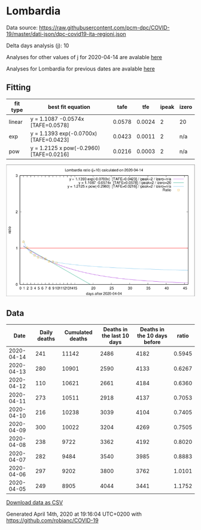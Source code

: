 # Lombardia

Data source: https://raw.githubusercontent.com/pcm-dpc/COVID-19/master/dati-json/dpc-covid19-ita-regioni.json

Delta days analysis (j): 10

Analyses for other values of j for 2020-04-14 are avalable [here](../2020-04-14/README.md)

Analyses for Lombardia for previous dates are avalable [here](../README.md)

## Fitting 
|fit type|best fit equation|tafe|tfe|ipeak|izero|
|-------|-----|--------|------|---|---|
|linear|y = 1.1087 -0.0574x  [TAFE=0.0578]|0.0578|0.0024|2|20|
|exp|y = 1.1393 exp(-0.0700x)  [TAFE=0.0423]|0.0423|0.0011|2|n/a|
|pow|y = 1.2125 x pow(-0.2960)  [TAFE=0.0216]|0.0216|0.0003|2|n/a|

![Plot](COVID-19_lombardia_j10_2020-04-14.png)

## Data
|Date|Daily deaths|Cumulated deaths|Deaths in the last 10 days|Deaths in the 10 days before|ratio|
|----|----------|-----------|-------|--------------------|-----|
|2020-04-14|241|11142|2486|4182|0.5945|
|2020-04-13|280|10901|2590|4133|0.6267|
|2020-04-12|110|10621|2661|4184|0.6360|
|2020-04-11|273|10511|2918|4137|0.7053|
|2020-04-10|216|10238|3039|4104|0.7405|
|2020-04-09|300|10022|3204|4269|0.7505|
|2020-04-08|238|9722|3362|4192|0.8020|
|2020-04-07|282|9484|3540|3985|0.8883|
|2020-04-06|297|9202|3800|3762|1.0101|
|2020-04-05|249|8905|4044|3441|1.1752|

[Download data as CSV](COVID-19_lombardia_j10_2020-04-14.csv)

Generated April 14th, 2020 at 19:16:04 UTC+0200 with https://github.com/robianc/COVID-19

